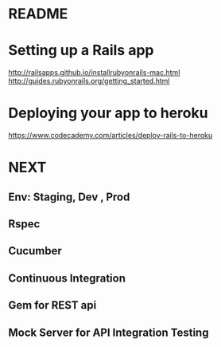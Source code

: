 # README

# Setting up a Rails app
http://railsapps.github.io/installrubyonrails-mac.html
http://guides.rubyonrails.org/getting_started.html

# Deploying your app to heroku
https://www.codecademy.com/articles/deploy-rails-to-heroku


# NEXT
## Env: Staging, Dev , Prod
## Rspec
## Cucumber
## Continuous Integration
## Gem for REST api
## Mock Server for API Integration Testing
